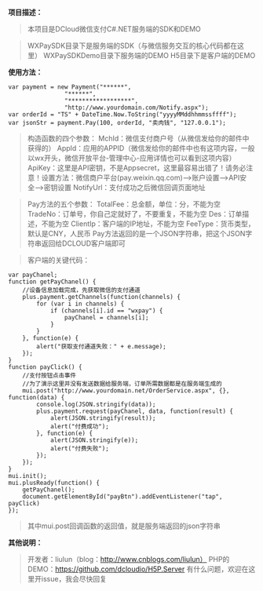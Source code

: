 ﻿
**项目描述：**

> 本项目是DCloud微信支付C#.NET服务端的SDK和DEMO
 
> WXPaySDK目录下是服务端的SDK（与微信服务交互的核心代码都在这里）
> WXPaySDKDemo目录下服务端的DEMO
> H5目录下是客户端的DEMO

**使用方法：**
```
var payment = new Payment("******",
                "******", 
                "******************", 
                "http://www.yourdomain.com/Notify.aspx");
var orderId = "TS" + DateTime.Now.ToString("yyyyMMddhhmmssffff");
var jsonStr = payment.Pay(100, orderId, "卖肉钱", "127.0.0.1");
```
>构造函数的四个参数：
>MchId：微信支付商户号（从微信发给你的邮件中获得的）
>AppId：应用的APPID（微信发给你的邮件中也有这项内容，一般以wx开头，微信开放平台-管理中心-应用详情也可以看到这项内容）
>ApiKey：这里是API密钥，不是Appsecret，这里最容易出错了！请务必注意！设置方法：微信商户平台(pay.weixin.qq.com)-->账户设置-->API安全-->密钥设置
>NotifyUrl：支付成功之后微信回调页面地址

>Pay方法的五个参数：
>TotalFee：总金额，单位：分，不能为空
>TradeNo：订单号，你自己定就好了，不要重复，不能为空
>Des：订单描述，不能为空
>ClientIp：客户端的IP地址，不能为空
>FeeType：货币类型，默认是CNY，人民币
>Pay方法返回的是一个JSON字符串，把这个JSON字符串返回给DCLOUD客户端即可

>客户端的关键代码：
```
var payChanel;
function getPayChanel() {
	//设备信息加载完成，先获取微信的支付通道
	plus.payment.getChannels(function(channels) {
		for (var i in channels) {
			if (channels[i].id == "wxpay") {
				payChanel = channels[i];
			}
		}
	}, function(e) {
		alert("获取支付通道失败：" + e.message);
	});
}
function payClick() {
	//支付按钮点击事件
	//为了演示这里并没有发送数据给服务端，订单所需数据都是在服务端生成的
	mui.post("http://www.yourdomain.net/OrderService.aspx", {}, function(data) {
		console.log(JSON.stringify(data));
		plus.payment.request(payChanel, data, function(result) {
			alert(JSON.stringify(result));
			alert("付费成功");
		}, function(e) {
			alert(JSON.stringify(e));
			alert("付费失败");
		});
	});
}
mui.init();
mui.plusReady(function() {
	getPayChanel();
	document.getElementById("payBtn").addEventListener("tap", payClick)
});
```
>其中mui.post回调函数的返回值，就是服务端返回的json字符串

**其他说明：**
>开发者：liulun（blog：http://www.cnblogs.com/liulun）
>PHP的DEMO：https://github.com/dcloudio/H5P.Server
>有什么问题，欢迎在这里开issue，我会尽快回复